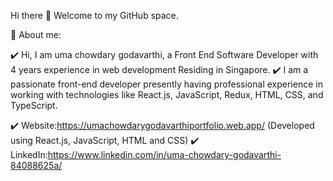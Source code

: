 Hi there 👋 Welcome to my GitHub space.

🌱 About me:

✔️ Hi, I am uma chowdary godavarthi, a Front End Software Developer with 4 years experience in web development Residing in Singapore.
✔️ I am a passionate front-end developer presently having professional experience in working with technologies like React.js, JavaScript, Redux, HTML, CSS, and TypeScript.

✔️ Website:https://umachowdarygodavarthiportfolio.web.app/ (Developed using React.js, JavaScript, HTML and CSS)
✔️ LinkedIn:https://www.linkedin.com/in/uma-chowdary-godavarthi-84088625a/


